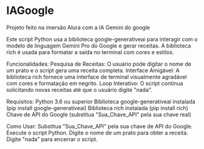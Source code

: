 # IAGoogle
Projeto feito na imersão Alura com a IA Gemini do google

Este script Python usa a biblioteca google-generativeai para interagir com o modelo de linguagem Gemini Pro do Google e gerar receitas. A biblioteca rich é usada para formatar a saída no terminal com cores e estilos.

Funcionalidades:
Pesquisa de Receitas: O usuário pode digitar o nome de um prato e o script gera uma receita completa.
Interface Amigável: A biblioteca rich fornece uma interface de terminal visualmente agradável com cores e formatação em negrito.
Loop Interativo: O script continua solicitando novas receitas até que o usuário digite "nada".

Requisitos:
Python 3.6 ou superior
Biblioteca google-generativeai instalada (pip install google-generativeai)
Biblioteca rich instalada (pip install rich)
Chave de API do Google (substitua "Sua_Chave_API" pela sua chave real)

Como Usar:
Substitua "Sua_Chave_API" pela sua chave de API do Google.
Execute o script Python.
Digite o nome de um prato para obter a receita.
Digite "nada" para encerrar o script.
